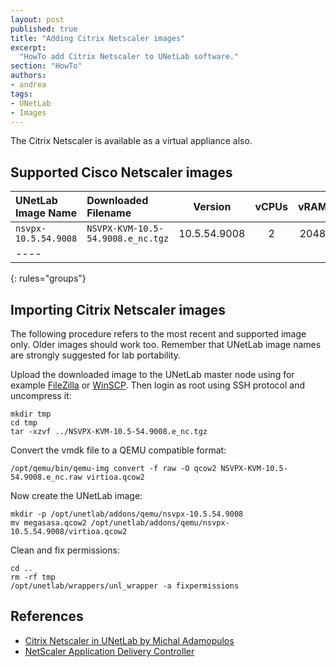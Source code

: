 ```yaml
---
layout: post
published: true
title: "Adding Citrix Netscaler images"
excerpt:
  "HowTo add Citrix Netscaler to UNetLab software."
section: "HowTo"
authors:
- andrea
tags:
- UNetLab
- Images
---
```

The Citrix Netscaler is available as a virtual appliance also.

## Supported Cisco Netscaler images

| UNetLab Image Name | Downloaded Filename | Version | vCPUs | vRAM |
|:--|:--|:-:|:-:|:-:|
| `nsvpx-10.5.54.9008` | `NSVPX-KVM-10.5-54.9008.e_nc.tgz` | 10.5.54.9008 | 2 | 2048 |
|----
{: rules="groups"}

## Importing Citrix Netscaler images

The following procedure refers to the most recent and supported image only. Older images should work too. Remember that UNetLab image names are strongly suggested for lab portability.

Upload the downloaded image to the UNetLab master node using for example [FileZilla](https://filezilla-project.org/ "FileZilla") or [WinSCP](http://winscp.net/ "WinSCP"). Then login as root using SSH protocol and uncompress it:

~~~
mkdir tmp
cd tmp
tar -xzvf ../NSVPX-KVM-10.5-54.9008.e_nc.tgz
~~~

Convert the vmdk file to a QEMU compatible format:

~~~
/opt/qemu/bin/qemu-img convert -f raw -O qcow2 NSVPX-KVM-10.5-54.9008.e_nc.raw virtioa.qcow2
~~~

Now create the UNetLab image:

~~~
mkdir -p /opt/unetlab/addons/qemu/nsvpx-10.5.54.9008
mv megasasa.qcow2 /opt/unetlab/addons/qemu/nsvpx-10.5.54.9008/virtioa.qcow2
~~~

Clean and fix permissions:

~~~
cd ..
rm -rf tmp
/opt/unetlab/wrappers/unl_wrapper -a fixpermissions
~~~

## References

* [Citrix Netscaler in UNetLab by Michal Adamopulos](http://www.ccie.cz/?p=56 "Citrix Netscaler in UNetLab by Michal Adamopulos")
* [NetScaler Application Delivery Controller](http://www.citrix.com/products/netscaler-application-delivery-controller/overview.html "NetScaler Application Delivery Controller")
